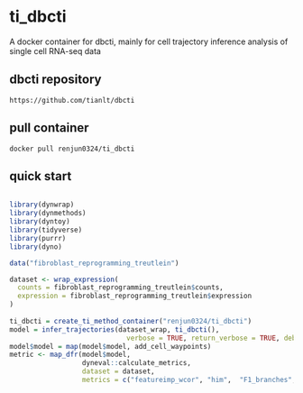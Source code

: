 

# ti_dbcti
A docker container for dbcti, mainly for cell trajectory inference analysis of single cell RNA-seq data

## dbcti repository
```shell
https://github.com/tianlt/dbcti
```

## pull container
```shell
docker pull renjun0324/ti_dbcti
```

## quick start
```r

library(dynwrap)
library(dynmethods)
library(dyntoy)
library(tidyverse)
library(purrr)
library(dyno)

data("fibroblast_reprogramming_treutlein")

dataset <- wrap_expression(
  counts = fibroblast_reprogramming_treutlein$counts,
  expression = fibroblast_reprogramming_treutlein$expression
)
                               
ti_dbcti = create_ti_method_container("renjun0324/ti_dbcti")
model = infer_trajectories(dataset_wrap, ti_dbcti(), 
                             verbose = TRUE, return_verbose = TRUE, debug = FALSE)
model$model = map(model$model, add_cell_waypoints)
metric <- map_dfr(model$model,
                  dyneval::calculate_metrics,
                  dataset = dataset,
                  metrics = c("featureimp_wcor", "him",  "F1_branches", "correlation")) 
```                        

